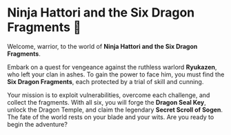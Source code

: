 # Ninja Hattori and the Six Dragon Fragments 🥷

Welcome, warrior, to the world of **Ninja Hattori and the Six Dragon Fragments**.

Embark on a quest for vengeance against the ruthless warlord **Ryukazen**, who left your clan in ashes. To gain the power to face him, you must find the **Six Dragon Fragments**, each protected by a trial of skill and cunning.

Your mission is to exploit vulnerabilities, overcome each challenge, and collect the fragments. With all six, you will forge the **Dragon Seal Key**, unlock the Dragon Temple, and claim the legendary **Secret Scroll of Sogen**. The fate of the world rests on your blade and your wits. Are you ready to begin the adventure?